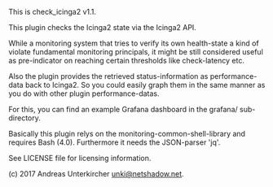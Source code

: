This is check_icinga2 v1.1.

This plugin checks the Icinga2 state via the Icinga2 API.

While a monitoring system that tries to verify its own health-state
a kind of violate fundamental monitoring principals, it might be still
considered useful as pre-indicator on reaching certain thresholds like
check-latency etc.

Also the plugin provides the retrieved status-information as
performance-data back to Icinga2. So you could easily graph them
in the same manner as you do with other plugin performance-datas.

For this, you can find an example Grafana dashboard in the grafana/
sub-directory.

Basically this plugin relys on the monitoring-common-shell-library and
requires Bash (4.0). Furthermore it needs the JSON-parser 'jq'.

See LICENSE file for licensing information.

(c) 2017 Andreas Unterkircher <unki@netshadow.net>.
